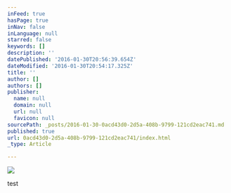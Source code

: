 ```yaml
---
inFeed: true
hasPage: true
inNav: false
inLanguage: null
starred: false
keywords: []
description: ''
datePublished: '2016-01-30T20:56:39.654Z'
dateModified: '2016-01-30T20:54:17.325Z'
title: ''
author: []
authors: []
publisher:
  name: null
  domain: null
  url: null
  favicon: null
sourcePath: _posts/2016-01-30-0acd43d0-2d5a-408b-9799-121cd2eac741.md
published: true
url: 0acd43d0-2d5a-408b-9799-121cd2eac741/index.html
_type: Article

---
```

![](https://the-grid-user-content.s3-us-west-2.amazonaws.com/f4335c73-382a-4dca-944b-0ad8ef8aaa5b.jpg)

test